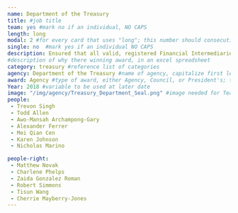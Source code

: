 ```yaml
---
name: Department of the Treasury
title: #job title
team: yes #mark no if an individual, NO CAPS
length: long
modal: 2 #for every card that uses "long"; this number should consecutively increase and never be the same 
single: no  #mark yes if an individual NO CAPS
description: Ensured that all valid, registered Financial Intermediaries met their Foreign Account Tax Compliance Act (FATCA) Reporting obligations and updated FATCA registration system to provide new functions, capabilities, and process improvements. The team’s work allows for more cost effective analysis of data.
#description of why there winning award, in an excel spreadsheet
category: treasury #reference list of categories
agency: Department of the Treasury #name of agency, capitalize first letter of each name
award: Agency #type of award, either Agency, Council, or President's; this is case sensitive so make sure to match the options listed exactly. This section generates the format of the card
Year: 2018 #variable to be used at later date
image: "/img/agency/Treasury_Department_Seal.png" #image needed for Team award (agency seal) and President's award (headshot); leave empty if and individual Agency award
people:
 - Trevon Singh
 - Todd Allen
 - Awo-Mansah Archampong-Gary
 - Alexander Ferrer
 - Mei Qian Cen
 - Karen Johnson
 - Nicholas Marino

people-right:
 - Matthew Novak
 - Charlene Phelps
 - Zaida Gonzalez Roman
 - Robert Simmons
 - Tisun Wang
 - Cherrie Mayberry-Jones
---
```

